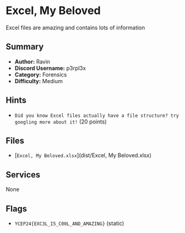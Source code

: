 # Excel, My Beloved
Excel files are amazing and contains lots of information


## Summary
- **Author:** Ravin
- **Discord Username:** p3rpl3x
- **Category:** Forensics
- **Difficulty:** Medium

## Hints
- `Did you know Excel files actually have a file structure? try googling more about it!` (20 points)

## Files
- [`Excel, My Beloved.xlsx`](dist/Excel, My Beloved.xlsx)


## Services
None

## Flags
- `YCEP24{EXC3L_I5_C00L_AND_AMAZING}` (static)
